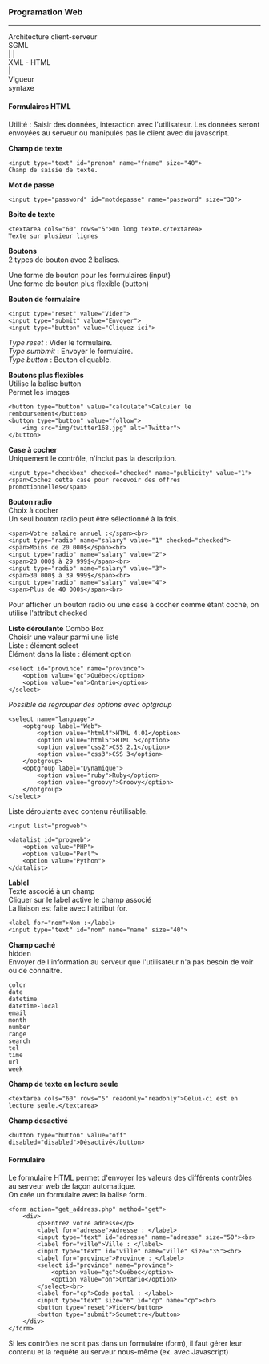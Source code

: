 ### Programation Web
---

Architecture client-serveur  
SGML  
|  |  
XML - HTML  
|  
Vigueur  
syntaxe  

#### Formulaires HTML

Utilité : Saisir des données, interaction avec l'utilisateur. Les données seront envoyées au serveur ou manipulés pas le client avec du javascript.  

**Champ de texte**  

    <input type="text" id="prenom" name="fname" size="40">
    Champ de saisie de texte.  
    
**Mot de passe**  

    <input type="password" id="motdepasse" name="password" size="30">
    
**Boite de texte**  

    <textarea cols="60" rows="5">Un long texte.</textarea>
    Texte sur plusieur lignes
    
**Boutons**  
2 types de bouton avec 2 balises.  

Une forme de bouton pour les formulaires (input)  
Une forme de bouton plus flexible (button)  

**Bouton de formulaire**  

    <input type="reset" value="Vider">
    <input type="submit" value="Envoyer">
    <input type="button" value="Cliquez ici">
    
*Type reset* : Vider le formulaire.  
*Type sumbmit* : Envoyer le formulaire.  
*Type button* : Bouton cliquable.  

**Boutons plus flexibles**  
Utilise la balise button  
Permet les images  

    <button type="button" value="calculate">Calculer le remboursement</button>
    <button type="button" value="follow">
	    <img src="img/twitter168.jpg" alt="Twitter">
    </button>

**Case à cocher**  
Uniquement le contrôle, n'inclut pas la description.  

    <input type="checkbox" checked="checked" name="publicity" value="1">
    <span>Cochez cette case pour recevoir des offres promotionnelles</span>

**Bouton radio**  
Choix à cocher  
Un seul bouton radio peut être sélectionné à la fois.  

    <span>Votre salaire annuel :</span><br> 
    <input type="radio" name="salary" value="1" checked="checked">
    <span>Moins	de 20 000$</span><br>
    <input type="radio" name="salary" value="2">
    <span>20 000$ à 29 999$</span><br>
    <input type="radio" name="salary" value="3">
    <span>30 000$ à 39 999$</span><br>
    <input type="radio" name="salary" value="4">
    <span>Plus de 40 000$</span><br>

Pour afficher un bouton radio ou une case à cocher comme étant coché, on utilise l'attribut checked  

**Liste déroulante**
Combo Box  
Choisir une valeur parmi une liste  
Liste : élément select  
Élément dans la liste : élément option  

    <select id="province" name="province">
        <option value="qc">Québec</option>
        <option value="on">Ontario</option>
    </select>

*Possible de regrouper des options avec optgroup*

    <select name="language">
        <optgroup label="Web">
            <option value="html4">HTML 4.01</option>
            <option value="html5">HTML 5</option>
            <option value="css2">CSS 2.1</option>
            <option value="css3">CSS 3</option>
        </optgroup>
        <optgroup label="Dynamique">
            <option value="ruby">Ruby</option>
            <option value="groovy">Groovy</option>
        </optgroup>
    </select>
    
Liste déroulante avec contenu réutilisable.

    <input list="progweb">

    <datalist id="progweb">
        <option value="PHP">
        <option value="Perl">
        <option value="Python">
    </datalist>

**Lablel**  
Texte ascocié à un champ  
Cliquer sur le label active le champ associé  
La liaison est faite avec l'attribut for.  

    <label for="nom">Nom :</label>
    <input type="text" id="nom" name="name" size="40">

**Champ caché**  
hidden  
Envoyer de l'information au serveur que l'utilisateur n'a pas besoin de voir ou de connaître.  

    color
    date
    datetime
    datetime-local
    email
    month
    number
    range
    search
    tel
    time
    url
    week

**Champ de texte en lecture seule**  

    <textarea cols="60" rows="5" readonly="readonly">Celui-ci est en lecture seule.</textarea>
    
**Champ desactivé**

    <button type="button" value="off" disabled="disabled">Désactivé</button>
    
#### Formulaire

Le formulaire HTML permet d'envoyer les valeurs des différents contrôles au serveur web de façon automatique.  
On crée un formulaire avec la balise form.  

    <form action="get_address.php" method="get">
        <div>
            <p>Entrez votre adresse</p>
            <label for="adresse">Adresse : </label> 
            <input type="text" id="adresse" name="adresse" size="50"><br> 
            <label for="ville">Ville : </label> 
            <input type="text" id="ville" name="ville" size="35"><br> 
            <label for="province">Province : </label> 
            <select id="province" name="province">
                <option value="qc">Québec</option>
                <option value="on">Ontario</option>
            </select><br>
            <label for="cp">Code postal : </label>
            <input type="text" size="6" id="cp" name="cp"><br>
            <button type="reset">Vider</button>
            <button type="submit">Soumettre</button>
        </div>
    </form>

Si les contrôles ne sont pas dans un formulaire (form), il faut gérer leur contenu et la requête au serveur nous-même (ex. avec Javascript)  

